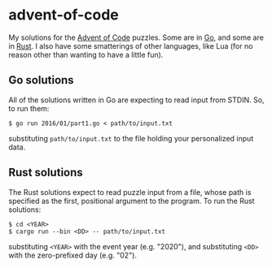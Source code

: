 # advent-of-code

My solutions for the [Advent of Code](http://adventofcode.com) puzzles.
Some are in [Go](https://golang.org), and some are in
[Rust](https://rust-lang.org).
I also have some smatterings of other languages, like Lua
(for no reason other than wanting to have a little fun).

## Go solutions

All of the solutions written in Go are expecting to read input from STDIN.
So, to run them:

	$ go run 2016/01/part1.go < path/to/input.txt

substituting `path/to/input.txt` to the file holding your personalized input
data.

## Rust solutions

The Rust solutions expect to read puzzle input from a file,
whose path is specified as the first, positional argument to the program.
To run the Rust solutions:

	$ cd <YEAR>
	$ cargo run --bin <DD> -- path/to/input.txt

substituting `<YEAR>` with the event year (e.g. "2020"),
and substituting `<DD>` with the zero-prefixed day (e.g. "02").
